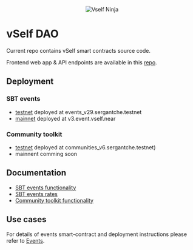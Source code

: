 <p align="center">
  <img src="https://vself.app/ninja2.png" alt="Vself Ninja"/>
</p>

# vSelf DAO

Current repo contains vSelf smart contracts source code.

Frontend web app & API endpoints are available in this [repo](https://github.com/vself-project/vself-beta).



## Deployment
### SBT events


- [testnet](https://explorer.testnet.near.org/accounts/events_v22.sergantche.testnet) deployed at events_v29.sergantche.testnet
- [mainnet](https://explorer.near.org/accounts/v3.event.vself.near) deployed at v3.event.vself.near

### Community toolkit

- [testnet](https://explorer.testnet.near.org/accounts/communities_v6.sergantche.testnet) deployed at communities_v6.sergantche.testnet)
- mainnent comming soon



## Documentation

- [SBT events functionality](https://vself-project.gitbook.io/vself-project-documentation/sbt-collection-toolkit)
- [SBT events rates](https://vself-project.gitbook.io/vself-project-documentation/sbt-collection-toolkit/payment)
- [Community toolkit functionality](https://vself-project.gitbook.io/vself-project-documentation/sbt-collection-toolkit)



## Use cases

For details of events smart-contract and deployment instructions please refer to [Events](EVENTS.md).
